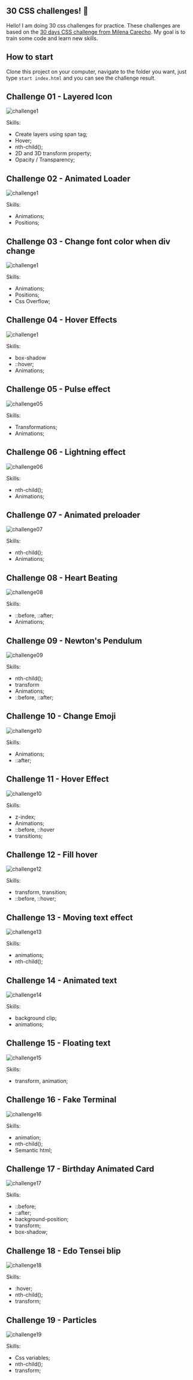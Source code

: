## 30 CSS challenges! 🚀

Hello! I am doing 30 css challenges for practice. These challenges are based on the [30 days CSS challenge from Milena Carecho](https://github.com/MilenaCarecho/30diasDeCSS). My goal is to train some code and learn new skills.

## How to start
Clone this project on your computer, navigate to the folder you want, just type `start index.html` and you can see the challenge result.

## Challenge 01 - Layered Icon

![challenge1](https://raw.githubusercontent.com/BrazillianBeast/css-challenges/main/day_dia_01/dia1.gif)

Skills:
- Create layers using span tag;
- Hover;
- nth-child();
- 2D and 3D transform property;
- Opacity / Transparency;

## Challenge 02 - Animated Loader

![challenge1](https://raw.githubusercontent.com/BrazillianBeast/css-challenges/main/day_dia_02/dia2.gif)

Skills:
- Animations;
- Positions;

## Challenge 03 - Change font color when div change

![challenge1](https://raw.githubusercontent.com/BrazillianBeast/css-challenges/main/day_dia_03/dia3.gif)

Skills:
- Animations;
- Positions;
- Css Overflow;

## Challenge 04 - Hover Effects

![challenge1](https://raw.githubusercontent.com/BrazillianBeast/css-challenges/main/day_dia_04/dia4.gif)

Skills:
- box-shadow
- ::hover;
- Animations;

## Challenge 05 - Pulse effect

![challenge05](https://raw.githubusercontent.com/BrazillianBeast/css-challenges/main/day_dia_05/dia5.gif)

Skills:
- Transformations;
- Animations;

## Challenge 06 - Lightning effect

![challenge06](https://raw.githubusercontent.com/BrazillianBeast/css-challenges/main/day_dia_06/dia6.gif)

Skills:
- nth-child();
- Animations;

## Challenge 07 - Animated preloader

![challenge07](https://raw.githubusercontent.com/BrazillianBeast/css-challenges/main/day_dia_07/dia7.gif)

Skills:
- nth-child();
- Animations;

## Challenge 08 - Heart Beating

![challenge08](https://raw.githubusercontent.com/BrazillianBeast/css-challenges/main/day_dia_08/dia8.gif)

Skills:
- ::before, ::after;
- Animations;

## Challenge 09 - Newton's Pendulum

![challenge09](https://raw.githubusercontent.com/BrazillianBeast/css-challenges/main/day_dia_09/dia9.gif)

Skills:
- nth-child();
- transform
- Animations;
- ::before, ::after;

## Challenge 10 - Change Emoji

![challenge10](https://raw.githubusercontent.com/BrazillianBeast/css-challenges/main/day_dia_10/dia10.gif)

Skills:

- Animations;
- ::after;

## Challenge 11 - Hover Effect

![challenge10](https://raw.githubusercontent.com/BrazillianBeast/css-challenges/main/day_dia_11/dia11.gif)

Skills:
- z-index;
- Animations;
- ::before, ::hover
- transitions;

## Challenge 12 - Fill hover

![challenge12](https://raw.githubusercontent.com/BrazillianBeast/css-challenges/main/day_dia_12/dia12.gif)

Skills:
- transform, transition;
- ::before, ::hover;

## Challenge 13 - Moving text effect

![challenge13](https://raw.githubusercontent.com/BrazillianBeast/css-challenges/main/day_dia_13/dia13.gif)

Skills:
- animations;
- nth-child();


## Challenge 14 - Animated text

![challenge14](https://raw.githubusercontent.com/BrazillianBeast/css-challenges/main/day_dia_14/dia14.gif)

Skills:
- background clip;
- animations;

## Challenge 15 - Floating text

![challenge15](https://raw.githubusercontent.com/BrazillianBeast/css-challenges/main/day_dia_15/dia15.gif)

Skills:
- transform, animation;

## Challenge 16 - Fake Terminal

![challenge16](https://raw.githubusercontent.com/BrazillianBeast/css-challenges/main/day_dia_16/dia16.gif)

Skills:
- animation;
- nth-child();
- Semantic html;

## Challenge 17 - Birthday Animated Card

![challenge17](https://raw.githubusercontent.com/BrazillianBeast/css-challenges/main/day_dia_17/dia17.gif)

Skills:
- ::before;
- ::after;
- background-position;
- transform;
- box-shadow;


## Challenge 18 - Edo Tensei blip
![challenge18](https://raw.githubusercontent.com/BrazillianBeast/css-challenges/main/day_dia_18/dia18_new.gif)

Skills:
- :hover;
- nth-child();
- transform;

## Challenge 19 - Particles
![challenge19](ttps://raw.githubusercontent.com/BrazillianBeast/css-challenges/main/day_dia_18/dia19.gif)

Skills:
- Css variables;
- nth-child();
- transform;

